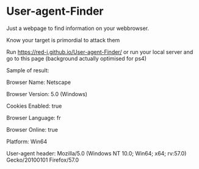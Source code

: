 # User-agent-Finder
Just a webpage to find information on your webbrowser.

Know your target is primordial to attack them

Run https://red-j.github.io/User-agent-Finder/ or run your local server and go to this page (background actually optimised for ps4)

Sample of result:

Browser Name: Netscape

Browser Version: 5.0 (Windows)

Cookies Enabled: true

Browser Language: fr

Browser Online: true

Platform: Win64

User-agent header: Mozilla/5.0 (Windows NT 10.0; Win64; x64; rv:57.0) Gecko/20100101 Firefox/57.0

